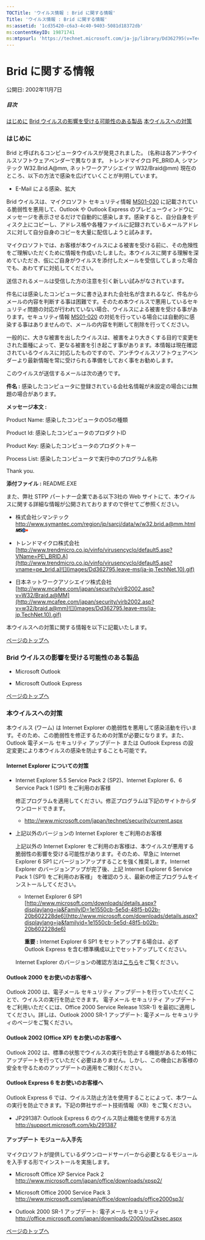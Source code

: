 ```yaml
---
TOCTitle: 'ウイルス情報 : Brid に関する情報'
Title: 'ウイルス情報 : Brid に関する情報'
ms:assetid: '1cd35420-c6a3-4c40-9403-5081d18372db'
ms:contentKeyID: 19871741
ms:mtpsurl: 'https://technet.microsoft.com/ja-jp/library/Dd362795(v=TechNet.10)'
---
```


Brid に関する情報
=================

公開日: 2002年11月7日

##### 目次

[](#ecaa)[はじめに](#ecaa)
[](#ebaa)[Brid ウイルスの影響を受ける可能性のある製品](#ebaa)
[](#eaaa)[本ウイルスへの対策](#eaaa)

### はじめに

Brid と呼ばれるコンピュータウイルスが発見されました。 (名称は各アンチウイルスソフトウェアベンダーで異なります。 トレンドマイクロ PE\_BRID.A, シマンテック W32.Brid.A@mm, ネットワークアソシエイツ W32/Braid@mm) 現在のところ、以下の方法で感染を広げていくことが判明しています。

-   E-Mail による感染、拡大

Brid ウイルスは、マイクロソフト セキュリティ情報 [MS01-020](http://www.microsoft.com/japan/technet/security/bulletin/ms01-020.mspx) に記載されている脆弱性を悪用して、Outlook や Outlook Express のプレビューウィンドウにメッセージを表示させるだけで自動的に感染します。感染すると、自分自身をディスク上にコピーし、アドレス帳や各種ファイルに記録されているメールアドレスに対して自分自身のコピーを大量に配信しようと試みます。

マイクロソフトでは、お客様が本ウイルスによる被害を受ける前に、その危険性をご理解いただくために情報を作成いたしました。本ウイルスに関する理解を深めていただき、仮にご自身がウイルスを添付したメールを受信してしまった場合でも、あわてずに対処してください。

送信されるメールは受信した方の注意を引く新しい試みがなされています。

件名には感染したコンピュータに書き込まれた会社名が含まれるなど、件名からメールの内容を判断する事は困難です。そのため本ウイルスで悪用しているセキュリティ問題の対応が行われていない場合、ウイルスによる被害を受ける事があります。セキュリティ情報 [MS01-020](http://www.microsoft.com/japan/technet/security/bulletin/ms01-020.mspx) の対処を行っている場合には自動的に感染する事はありませんので、メールの内容を判断して削除を行ってください。

一般的に、大きな被害を出したウイルスは、被害をより大きくする目的で変更をされた亜種によって、更なる被害を引き起こす事があります。本情報は現在確認されているウイルスに対応したものですので、アンチウイルスソフトウェアベンダーより最新情報を常に受けられる準備をしておく事をお勧めします。

このウイルスが送信するメールは次の通りです。

**件名 :** 感染したコンピュータに登録されている会社名情報が未設定の場合には無題の場合があります。

**メッセージ本文 :**

Product Name: 感染したコンピュータのOSの種類

Product Id: 感染したコンピュータのプロダクトID

Product Key: 感染したコンピュータのプロダクトキー

Process List: 感染したコンピュータで実行中のプログラム名称

Thank you.

**添付ファイル :** README.EXE

また、弊社 STPP パートナー企業である以下3社の Web サイトにて、本ウイルスに関する詳細な情報が公開されておりますので併せてご参照ください。

-   株式会社シマンテック
    <http://www.symantec.com/region/jp/sarcj/data/w/w32.brid.a@mm.html>![](images/Dd362795.leave-ms(ja-jp,TechNet.10).gif)

-   トレンドマイクロ株式会社
    [http://www.trendmicro.co.jp/vinfo/virusencyclo/default5.asp?VName=PE\_BRID.A](http://www.trendmicro.co.jp/vinfo/virusencyclo/default5.asp?vname=pe_brid.a)![](images/Dd362795.leave-ms(ja-jp,TechNet.10).gif)

-   日本ネットワークアソシエイツ株式会社
    [http://www.mcafee.com/japan/security/virB2002.asp?v=W32/Braid.a@MM](http://www.mcafee.com/japan/security/virb2002.asp?v=w32/braid.a@mm)![](images/Dd362795.leave-ms(ja-jp,TechNet.10).gif)

本ウイルスへの対策に関する情報を以下に記載いたします。

[](#mainsection)[ページのトップへ](#mainsection)

### Brid ウイルスの影響を受ける可能性のある製品

-   Microsoft Outlook

-   Microsoft Outlook Express

[](#mainsection)[ページのトップへ](#mainsection)

### 本ウイルスへの対策

本ウイルス (ワーム) は Internet Explorer の脆弱性を悪用して感染活動を行います。そのため、この脆弱性を修正するための対策が必要になります。また、Outlook 電子メール セキュリティ アップデート または Outlook Express の設定変更により本ウイルスの感染を防止することも可能です。

#### Internet Explorer についての対策

-   Internet Explorer 5.5 Service Pack 2 (SP2)、Internet Explorer 6、6 Service Pack 1 (SP1) をご利用のお客様

    修正プログラムを適用してください。修正プログラムは下記のサイトからダウンロードできます。

    -   <http://www.microsoft.com/japan/technet/security/current.aspx>

-   上記以外のバージョンの Internet Explorer をご利用のお客様

    上記以外の Internet Explorer をご利用のお客様は、本ウイルスが悪用する脆弱性の影響を受ける可能性があります。そのため、早急に Internet Explorer 6 SP1 にバージョンアップすることを強く推奨します。Internet Explorer のバージョンアップが完了後、上記 Internet Explorer 6 Service Pack 1 (SP1) をご利用のお客様」 を確認のうえ、最新の修正プログラムをインストールしてください。

    -   Internet Explorer 6 SP1
        [http://www.microsoft.com/downloads/details.aspx?displaylang=ja&FamilyID=1e1550cb-5e5d-48f5-b02b-20b602228de6](http://www.microsoft.com/downloads/details.aspx?displaylang=ja&familyid=1e1550cb-5e5d-48f5-b02b-20b602228de6)

        **重要 :** Internet Explorer 6 SP1 をセットアップする場合は、必ず Outlook Express を含む標準構成以上でセットアップしてください。

    Internet Explorer のバージョンの確認方法は[こちら](http://www.microsoft.com/japan/security/bulletins/ver_ie.mspx)をご覧ください。

#### Outlook 2000 をお使いのお客様へ

Outlook 2000 は、電子メール セキュリティ アップデートを行っていただくことで、ウイルスの実行を防止できます。 電子メール セキュリティ アップデートをご利用いただくには、Office 2000 Service Release 1(SR-1) を最初に適用してください。詳しは、Outlook 2000 SR-1 アップデート: 電子メール セキュリティのページをご覧ください。

#### Outlook 2002 (Office XP) をお使いのお客様へ

Outlook 2002 は、標準の状態でウイルスの実行を防止する機能があるため特にアップデートを行っていただく必要はありません。しかし、この機会にお客様の安全を守るためのアップデートの適用をご検討ください。

#### Outlook Express 6 をお使いのお客様へ

Outlook Express 6 では、ウイルス防止方法を使用することによって、本ワームの実行を防止できます。下記の弊社サポート技術情報（KB）をご覧ください。

-   JP291387: Outlook Express 6 のウイルス防止機能を使用する方法
    <http://support.microsoft.com/kb/291387>

#### アップデート モジュール入手先

マイクロソフトが提供しているダウンロードサーバーから必要となるモジュールを入手する形でインストールを実施します。

-   Microsoft Office XP Service Pack 2
    <http://www.microsoft.com/japan/office/downloads/xpsp2/>

-   Microsoft Office 2000 Service Pack 3
    <http://www.microsoft.com/japan/office/downloads/office2000sp3/>

-   Outlook 2000 SR-1 アップデート: 電子メール セキュリティ
    <http://office.microsoft.com/japan/downloads/2000/out2ksec.aspx>

[](#mainsection)[ページのトップへ](#mainsection)
